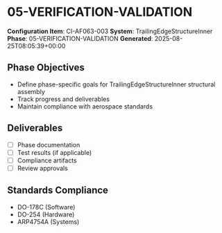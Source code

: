 # 05-VERIFICATION-VALIDATION

**Configuration Item**: CI-AF063-003
**System**: TrailingEdgeStructureInner
**Phase**: 05-VERIFICATION-VALIDATION
**Generated**: 2025-08-25T08:05:39+00:00

## Phase Objectives
- Define phase-specific goals for TrailingEdgeStructureInner structural assembly
- Track progress and deliverables
- Maintain compliance with aerospace standards

## Deliverables
- [ ] Phase documentation
- [ ] Test results (if applicable)
- [ ] Compliance artifacts
- [ ] Review approvals

## Standards Compliance
- DO-178C (Software)
- DO-254 (Hardware)
- ARP4754A (Systems)

